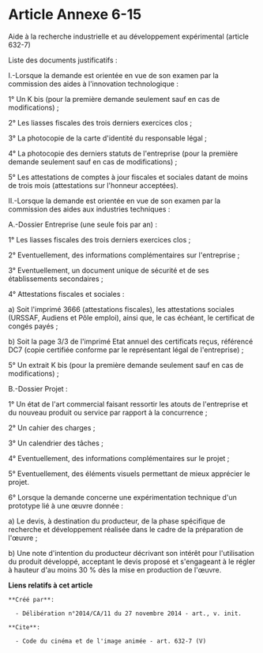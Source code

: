 # Article Annexe 6-15

Aide à la recherche industrielle et au développement expérimental (article 632-7) 

Liste des documents justificatifs : 

I.-Lorsque la demande est orientée en vue de son examen par la commission des aides à l'innovation technologique : 

1° Un K bis (pour la première demande seulement sauf en cas de modifications) ; 

2° Les liasses fiscales des trois derniers exercices clos ; 

3° La photocopie de la carte d'identité du responsable légal ; 

4° La photocopie des derniers statuts de l'entreprise (pour la première demande seulement sauf en cas de modifications) ; 

5° Les attestations de comptes à jour fiscales et sociales datant de moins de trois mois (attestations sur l'honneur
acceptées). 

II.-Lorsque la demande est orientée en vue de son examen par la commission des aides aux industries techniques : 

A.-Dossier Entreprise (une seule fois par an) : 

1° Les liasses fiscales des trois derniers exercices clos ; 

2° Eventuellement, des informations complémentaires sur l'entreprise ; 

3° Eventuellement, un document unique de sécurité et de ses établissements secondaires ; 

4° Attestations fiscales et sociales : 

a) Soit l'imprimé 3666 (attestations fiscales), les attestations sociales (URSSAF, Audiens et Pôle emploi), ainsi que, le cas
échéant, le certificat de congés payés ; 

b) Soit la page 3/3 de l'imprimé Etat annuel des certificats reçus, référencé DC7 (copie certifiée conforme par le
représentant légal de l'entreprise) ; 

5° Un extrait K bis (pour la première demande seulement sauf en cas de modifications) ; 

B.-Dossier Projet : 

1° Un état de l'art commercial faisant ressortir les atouts de l'entreprise et du nouveau produit ou service par rapport à la
concurrence ; 

2° Un cahier des charges ; 

3° Un calendrier des tâches ; 

4° Eventuellement, des informations complémentaires sur le projet ; 

5° Eventuellement, des éléments visuels permettant de mieux apprécier le projet. 

6° Lorsque la demande concerne une expérimentation technique d'un prototype lié à une œuvre donnée : 

a) Le devis, à destination du producteur, de la phase spécifique de recherche et développement réalisée dans le cadre de la
préparation de l'œuvre ; 

b) Une note d'intention du producteur décrivant son intérêt pour l'utilisation du produit développé, acceptant le devis
proposé et s'engageant à le régler à hauteur d'au moins 30 % dès la mise en production de l'œuvre.

**Liens relatifs à cet article**

	**Créé par**:

	  - Délibération n°2014/CA/11 du 27 novembre 2014 - art., v. init.

	**Cite**:

	  - Code du cinéma et de l'image animée - art. 632-7 (V)
